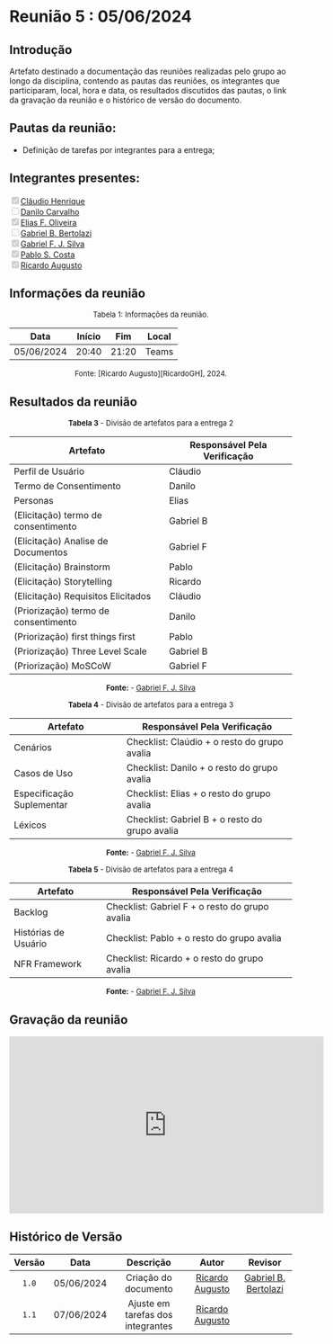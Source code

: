 # Reunião 5 : 05/06/2024

## Introdução

Artefato destinado a documentação das reuniões realizadas pelo grupo ao longo da disciplina, contendo as pautas das reuniões, os integrantes que participaram, local, hora e data, os resultados discutidos das pautas, o link da gravação da reunião e o histórico de versão do documento. 

## Pautas da reunião:

- Definição de tarefas por integrantes para a entrega;

## Integrantes presentes:

<label><input type="checkbox" checked disabled>[Cláudio Henrique][ClaudioGH]</label><br>
<label><input type="checkbox"  disabled>[Danilo Carvalho][DaniloGH]</label><br>
<label><input type="checkbox" checked disabled>[Elias F. Oliveira][EliasGH]</label><br>
<label><input type="checkbox"  disabled>[Gabriel B. Bertolazi][GabrielBGH]</label><br>
<label><input type="checkbox" checked disabled>[Gabriel F. J. Silva][GabrielFGH]</label><br>
<label><input type="checkbox" checked disabled>[Pablo S. Costa][PabloGH]</label><br>
<label><input type="checkbox" checked disabled>[Ricardo Augusto][RicardoGH]</label><br>

## Informações da reunião

<font size="2" >
<p style="text-align: center"> Tabela 1: Informações da reunião. </p>
</font>
<center>
 
| Data | Início | Fim | Local |
|:-:|:-:|:-:|:-:|
| 05/06/2024 | 20:40 | 21:20 | Teams |

</center>
<font size="2"><p style="text-align: center">
    Fonte: [Ricardo Augusto][RicardoGH], 2024.
</p></font>

## Resultados da reunião

<center>

<font size="2"><p style="text-align: center">
    <b>Tabela 3</b> - Divisão de artefatos para a entrega 2
</p></font>

| Artefato | Responsável Pela Verificação |
| - | - |
| Perfil de Usuário | Cláudio |
| Termo de Consentimento | Danilo |
| Personas | Elias |
| (Elicitação) termo de consentimento | Gabriel B |
| (Elicitação) Analise de Documentos | Gabriel F |
| (Elicitação) Brainstorm | Pablo |
| (Elicitação) Storytelling | Ricardo |
| (Elicitação) Requisitos Elicitados | Cláudio |
| (Priorização) termo de consentimento | Danilo |
| (Priorização) first things first | Pablo |
| (Priorização) Three Level Scale | Gabriel B |
| (Priorização) MoSCoW | Gabriel F |

<font size="2"><p style="text-align: center">
    <b>Fonte:</b> - [Gabriel F. J. Silva][GabrielFGH]
</p></font>

<font size="2"><p style="text-align: center">
    <b>Tabela 4</b> - Divisão de artefatos para a entrega 3
</p></font>

| Artefato | Responsável Pela Verificação |
| - | - |
| Cenários | Checklist: Claúdio + o resto do grupo avalia | 
| Casos de Uso | Checklist: Danilo + o resto do grupo avalia |
| Especificação Suplementar | Checklist: Elias + o resto do grupo avalia |
| Léxicos | Checklist: Gabriel B + o resto do grupo avalia |

<font size="2"><p style="text-align: center">
    <b>Fonte:</b> - [Gabriel F. J. Silva][GabrielFGH]
</p></font>

<font size="2"><p style="text-align: center">
    <b>Tabela 5</b> - Divisão de artefatos para a entrega 4
</p></font>

| Artefato | Responsável Pela Verificação |
| - | - |
| Backlog | Checklist: Gabriel F + o resto do grupo avalia |
| Histórias de Usuário | Checklist: Pablo + o resto do grupo avalia |
| NFR Framework | Checklist: Ricardo + o resto do grupo avalia |

<font size="2"><p style="text-align: center">
    <b>Fonte:</b> - [Gabriel F. J. Silva][GabrielFGH]
</p></font>

</center>

## Gravação da reunião

<center>

<iframe width="560" height="315" src="https://www.youtube.com/embed/RECykqrl4oM?si=5jhtjfXnaHH8qSqV" title="YouTube video player" frameborder="0" allow="accelerometer; autoplay; clipboard-write; encrypted-media; gyroscope; picture-in-picture; web-share" referrerpolicy="strict-origin-when-cross-origin" allowfullscreen></iframe>

</center>

## Histórico de Versão

| Versão | Data | Descrição | Autor | Revisor
|:-:|:-:|:-:|:-:|:-:|
|`1.0`| 05/06/2024 | Criação do documento| [Ricardo Augusto][RicardoGH] | [Gabriel B. Bertolazi][GabrielBGH] |
|`1.1`| 07/06/2024 | Ajuste em tarefas dos integrantes | [Ricardo Augusto][RicardoGH] | |

[ClaudioGH]: https://github.com/claudiohsc
[DaniloGH]: https://github.com/Danilo-Carvalho-Antunes
[EliasGH]: https://github.com/EliasOliver21
[GabrielBGH]: https://github.com/Bertolazi
[GabrielFGH]: https://github.com/MMcLovin
[PabloGH]: https://github.com/pabloheika
[RicardoGH]: https://www.github.com/avmricardo
